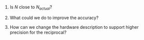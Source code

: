1. Is $N$ close to $N_{actual}$? 



2. What could we do to improve the accuracy? 



3. How can we change the hardware description to support higher precision for the reciprocal?

